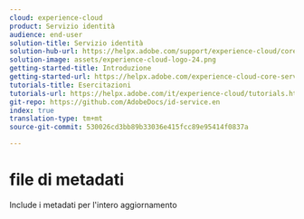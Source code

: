 ```yaml
---
cloud: experience-cloud
product: Servizio identità
audience: end-user
solution-title: Servizio identità
solution-hub-url: https://helpx.adobe.com/support/experience-cloud/core-services.html
solution-image: assets/experience-cloud-logo-24.png
getting-started-title: Introduzione
getting-started-url: https://helpx.adobe.com/experience-cloud-core-services/get-started.html
tutorials-title: Esercitazioni
tutorials-url: https://helpx.adobe.com/it/experience-cloud/tutorials.html
git-repo: https://github.com/AdobeDocs/id-service.en
index: true
translation-type: tm+mt
source-git-commit: 530026cd3bb89b33036e415fcc89e95414f0837a

---
```



# file di metadati

Include i metadati per l&#39;intero aggiornamento